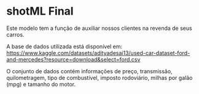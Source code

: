 # shotML Final

Este modelo tem a função de auxiliar nossos clientes na revenda de seus carros.

A base de dados utilizada está disponível em: https://www.kaggle.com/datasets/adityadesai13/used-car-dataset-ford-and-mercedes?resource=download&select=ford.csv

O conjunto de dados contém informações de preço, transmissão, quilometragem, tipo de combustível, imposto rodoviário, milhas por galão (mpg) e tamanho do motor.
